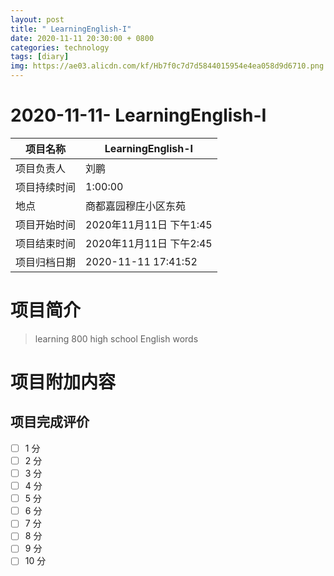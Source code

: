 ```yaml
---
layout: post
title: " LearningEnglish-I"
date: 2020-11-11 20:30:00 + 0800
categories: technology
tags: [diary]
img: https://ae03.alicdn.com/kf/Hb7f0c7d7d5844015954e4ea058d9d6710.png
---
```


#  2020-11-11- LearningEnglish-I


| 项目名称     |    LearningEnglish-I      |
| ------------ | ----------------------- |
| 项目负责人   | 刘鹏                    |
| 项目持续时间 | 1:00:00                 |
| 地点         | 商都嘉园穆庄小区东苑    |
| 项目开始时间 | 2020年11月11日 下午1:45 |
| 项目结束时间 | 2020年11月11日 下午2:45 |
| 项目归档日期 | 2020-11-11 17:41:52  |

# 项目简介
> learning 800 high school English words  


# 项目附加内容





## 项目完成评价

- [ ]  1 分
- [ ]  2 分
- [ ]  3 分
- [ ]  4 分
- [ ]  5 分
- [ ]  6 分
- [ ]  7 分
- [ ]  8 分
- [ ]  9 分
- [ ]  10 分